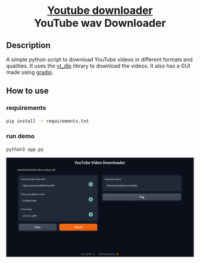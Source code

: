 <p align="center">
  <h1 align="center"><br><ins>Youtube downloader</ins><br>YouTube wav Downloader</h1> 
</p>

## Description

A simple python script to download YouTube videos in different formats and qualities. It uses the [yt_dlp](https://github.com/yt-dlp/yt-dlp) library to download the videos. It also has a GUI made using [gradio](https://gradio.app/).

## How to use

### requirements
``` bash
pip install -r requirements.txt
```
### run demo
``` bash
python3 app.py
```
![](assets/image.png)
